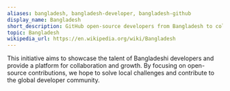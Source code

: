 ```yaml
---
aliases: bangladesh, bangladesh-developer, bangladesh-github
display_name: Bangladesh
short_description: GitHub open-source developers from Bangladesh to collaborate on projects and share their contributions with the global community.
topic: Bangladesh
wikipedia_url: https://en.wikipedia.org/wiki/Bangladesh
---
```

This initiative aims to showcase the talent of Bangladeshi developers and provide a platform for collaboration and growth. By focusing on open-source contributions, we hope to solve local challenges and contribute to the global developer community.